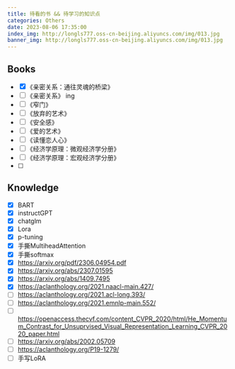 ```yaml
---
title: 待看的书 && 待学习的知识点
categories: Others
date: 2023-08-06 17:35:00
index_img: http://longls777.oss-cn-beijing.aliyuncs.com/img/013.jpg
banner_img: http://longls777.oss-cn-beijing.aliyuncs.com/img/013.jpg
---
```




## Books

- [x] 《亲密关系：通往灵魂的桥梁》 
- [ ] 《亲密关系》   ing
- [ ] 《窄门》
- [ ] 《放弃的艺术》
- [ ] 《安全感》
- [ ] 《爱的艺术》
- [ ] 《读懂恋人心》
- [ ] 《经济学原理：微观经济学分册》
- [ ] 《经济学原理：宏观经济学分册》
- [ ] 



## Knowledge

- [x] BART
- [x] instructGPT
- [x] chatglm
- [x] Lora
- [x] p-tuning
- [x] 手撕MultiheadAttention
- [x] 手撕softmax
- [x] https://arxiv.org/pdf/2306.04954.pdf
- [x] https://arxiv.org/abs/2307.01595
- [x] https://arxiv.org/abs/1409.7495
- [x] https://aclanthology.org/2021.naacl-main.427/
- [ ] https://aclanthology.org/2021.acl-long.393/
- [ ] https://aclanthology.org/2021.emnlp-main.552/
- [ ] https://openaccess.thecvf.com/content_CVPR_2020/html/He_Momentum_Contrast_for_Unsuprvised_Visual_Representation_Learning_CVPR_2020_paper.html
- [ ] https://arxiv.org/abs/2002.05709
- [ ] https://aclanthology.org/P19-1279/
- [ ] 手写LoRA